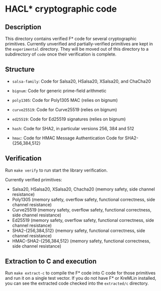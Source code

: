 # HACL* cryptographic code

## Description

This directory contains verified F* code for several cryptographic primitives.
Currently unverified and partially-verified primitives are kept in the `experimental` directory.
They will be moved out of this directory to a subdirectory of `code` once their verification is complete.

## Structure

+ `salsa-family`: Code for Salsa20, HSalsa20, XSalsa20, and ChaCha20

+ `bignum`: Code for generic prime-field arithmetic

+ `poly1305`: Code for Poly1305 MAC (relies on bignum)

+ `curve25519`: Code for Curve25519 (relies on bignum)

+ `ed25519`: Code for Ed25519 signatures (relies on bignum)

+ `hash`: Code for SHA2, in particular versions 256, 384 and 512

+ `hmac`: Code for HMAC Message Authentication Code for SHA2-{256,384,512}


## Verification

Run `make verify` to run start the library verification.

Currently verified primitives:
+ Salsa20, HSalsa20, XSalsa20, Chacha20 (memory safety, side channel resistance)
+ Poly1305 (memory safety, overflow safety, functional correctness, side channel resistance)
+ Curve25519 (memory safety, overflow safety, functional correctness, side channel resistance)
+ Ed25519 (memory safety, overflow safety, functional correctness, side channel resistance)
+ SHA2-{256,384,512} (memory safety, functional correctness, side channel resistance)
+ HMAC-SHA2-{256,384,512} (memory safety, functional correctness, side channel resistance)

## Extraction to C and execution

Run `make extract-c` to compile the F* code into C code for those primitives and run it on a single test vector.
If you do not have F* or KreMLin installed, you can see the extracted code checked into the `extracted/c`
directory.
